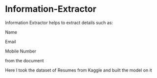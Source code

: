 # Information-Extractor
Information Extractor helps to extract details such as:

Name

Email

Mobile Number

from the document

Here I took the dataset of Resumes from Kaggle and built the model on it
